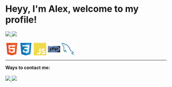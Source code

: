 # Heyy, I'm Alex, welcome to my profile!
<!--
**Alex-Martins12/Alex-Martins12** is a ✨ _special_ ✨ repository because its `README.md` (this file) appears on your GitHub profile.

Here are some ideas to get you started:

- 🔭 I’m currently working on ...
- 🌱 I’m currently learning ...
- 👯 I’m looking to collaborate on ...
- 🤔 I’m looking for help with ...
- 💬 Ask me about ...
- 📫 How to reach me: ...
- 😄 Pronouns: ...
- ⚡ Fun fact: ...
merko
-->
<div>
  <a href="https://github.com/Alex-Martins12">
      <img height="160em" src="https://github-readme-stats.vercel.app/api?username=Alex-Martins12&hide=contribs&count_private=true&show_icons=true&theme=tokyonight"/>
      <img height="160em" src="https://github-readme-stats.vercel.app/api/top-langs/?username=Alex-Martins12&langs_count=5&layout=compact&theme=tokyonight"/>
  </a>   
</div>
<br>
<div style="display: inline_block">
  <img align="center" alt="Alex-HTML" height="40" width="40" src="https://raw.githubusercontent.com/devicons/devicon/master/icons/html5/html5-original.svg">
  <img align="center" alt="Alex-CSS" height="40" width="40" src="https://raw.githubusercontent.com/devicons/devicon/master/icons/css3/css3-original.svg">
  <img align="center" alt="Alex-Js" height="40" width="40" src="https://raw.githubusercontent.com/devicons/devicon/master/icons/javascript/javascript-plain.svg">
  <img align="center" alt="Alex-Php" height="40" width="40" src="https://raw.githubusercontent.com/devicons/devicon/master/icons/php/php-original.svg">
  <img align="center" alt="Alex-MySql" height="40" width="40" src="https://raw.githubusercontent.com/devicons/devicon/master/icons/mysql/mysql-original.svg">
</div>

<hr>
 <b>Ways to contact me:</b>
<br> 
<br>
<div>
  <a href="mailto:alexoscarmartins1211@gmail.com">
    <img src="https://img.shields.io/badge/-Gmail-%23333?style=for-the-badge&logo=gmail&logoColor=white" target="_blank">
  </a>
  <a href="https://www.instagram.com/alex.martins121/" target="_blank">
    <img src="https://img.shields.io/badge/-Instagram-%23E4405F?style=for-the-badge&logo=instagram&logoColor=white" target="_blank">
  </a>
</div> 
